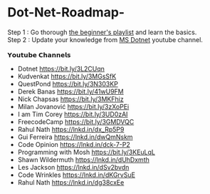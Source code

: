 # Dot-Net-Roadmap-

Step 1 : Go thorough <a href="https://www.youtube.com/watch?v=J2UNe4MjXUI&list=PLDSXZnDE8NYWFIZWIZ1H_qZLoSfDiNRxE&index=21"> the beginner's playlist</a> and learn the basics. <br/> 
Step 2 : Update your knowledge from <a href="https://www.youtube.com/@dotnet/playlists"> MS Dotnet</a> youtube channel. <br/>
<br/>
𝗬𝗼𝘂𝘁𝘂𝗯𝗲 𝗖𝗵𝗮𝗻𝗻𝗲𝗹𝘀
- Dotnet https://bit.ly/3L2CUqn <br/>
- Kudvenkat https://bit.ly/3MGsSfK <br/>
- QuestPond https://bit.ly/3N303KP <br/>
- Derek Banas https://bit.ly/41wU9FM <br/>
- Nick Chapsas https://bit.ly/3MKFhiz <br/>
- Milan Jovanović https://bit.ly/3zXoPEi <br/>
- I am Tim Corey https://bit.ly/3UD0zAI <br/>
- FreecodeCamp https://bit.ly/3GMDVQC <br/>
- Rahul Nath https://lnkd.in/dx_Rp5P9 <br/>
- Gui Ferreira https://lnkd.in/dwQmNskm <br/>
- Code Opinion https://lnkd.in/dck-7-P2 <br/>
- Programming with Mosh https://bit.ly/3KEuLqL <br/>
- Shawn Wildermuth https://lnkd.in/dUhDxmth <br/>
- Les Jackson https://lnkd.in/dSv2bvdn <br/>
- Code Wrinkles https://lnkd.in/dKGrvSuE <br/>
- Rahul Nath https://lnkd.in/dg38cxEe <br/>
